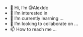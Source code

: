 - 👋 Hi, I’m @AlexIdc
- 👀 I’m interested in 
- 🌱 I’m currently learning ...
- 💞️ I’m looking to collaborate on ...
- 📫 How to reach me ...

<!---
AlexIdc/AlexIdc is a ✨ special ✨ repository because its `README.md` (this file) appears on your GitHub profile.
You can click the Preview link to take a look at your changes.
--->

